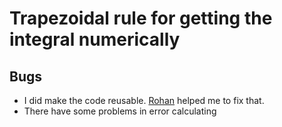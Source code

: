 # Trapezoidal rule for getting the integral numerically
## Bugs
* I did make the code reusable. [Rohan](https://github.com/rohandebsarkar) helped me to fix that.
* There have some problems in error calculating
